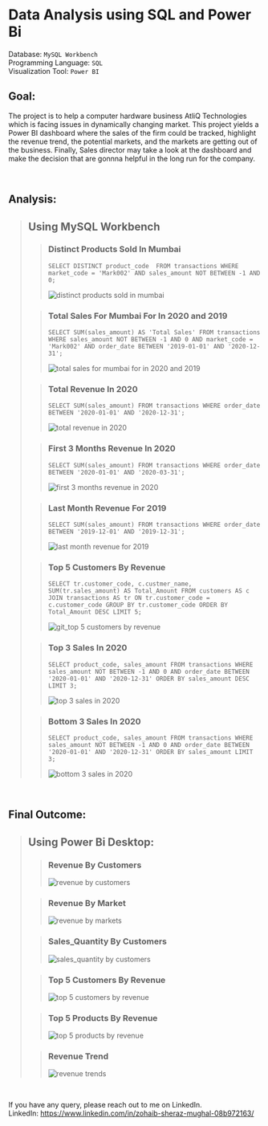 # Data Analysis using SQL and Power Bi

Database: `MySQL Workbench`  
Programming Language: `SQL`  
Visualization Tool: `Power BI`  
## Goal:
The project is to help a computer hardware business AtliQ Technologies which is facing issues in dynamically changing market. This project yields a Power BI dashboard where the sales of the firm could be tracked, highlight the revenue trend, the potential markets, and the markets are getting out of the business. Finally, Sales director may take a look at the dashboard and make the decision that are gonnna helpful in the long run for the company.

<br />

## Analysis:

> ## Using MySQL Workbench
>> ### Distinct Products Sold In Mumbai  
>> `SELECT DISTINCT product_code 
FROM transactions
WHERE market_code = 'Mark002'
AND sales_amount NOT BETWEEN -1 AND 0;`
>> 
>> ![distinct products sold in mumbai](https://user-images.githubusercontent.com/90182043/149306581-75e63001-842d-4806-843e-964859dac4c6.PNG)
>
>> ### Total Sales For Mumbai For In 2020 and 2019  
>> `SELECT SUM(sales_amount) AS 'Total Sales'
FROM transactions
WHERE sales_amount NOT BETWEEN -1 AND 0
AND market_code = 'Mark002'
AND order_date BETWEEN '2019-01-01' AND '2020-12-31';`
>> 
>> ![total sales for mumbai for in 2020 and 2019](https://user-images.githubusercontent.com/90182043/149306703-bc06f6ec-676e-45c5-b437-4dc46fe25abf.PNG)
> 
>> ### Total Revenue In 2020  
>> `SELECT SUM(sales_amount)
FROM transactions
WHERE order_date BETWEEN '2020-01-01' AND '2020-12-31';`
>> 
>> ![total revenue in 2020](https://user-images.githubusercontent.com/90182043/149306951-88ca5625-8f2e-4b51-b36c-3e129c2c02ca.PNG)
> 
>> ### First 3 Months Revenue In 2020  
>> `SELECT SUM(sales_amount)
FROM transactions
WHERE order_date BETWEEN '2020-01-01' AND '2020-03-31';`
>> 
>> ![first 3 months revenue in 2020](https://user-images.githubusercontent.com/90182043/149307001-92fa8924-d0c0-48ed-abcb-17351187d090.PNG)
> 
>> ### Last Month Revenue For 2019  
>> `SELECT SUM(sales_amount)
FROM transactions
WHERE order_date BETWEEN '2019-12-01' AND '2019-12-31';`
>> 
>> ![last month revenue for 2019](https://user-images.githubusercontent.com/90182043/149307118-81baff0b-d036-40a1-a303-b1f6bc704b8c.PNG)
> 
>> ### Top 5 Customers By Revenue  
>> `SELECT tr.customer_code, c.custmer_name, SUM(tr.sales_amount) AS Total_Amount
FROM customers AS c
JOIN transactions AS tr
ON tr.customer_code = c.customer_code
GROUP BY tr.customer_code
ORDER BY Total_Amount DESC
LIMIT 5;`  
>> 
>> ![git_top 5 customers by revenue](https://user-images.githubusercontent.com/90182043/149303867-104cc34a-0300-4eb2-b3f0-874e1665fa47.PNG)
> 
>> ### Top 3 Sales In 2020  
>> `SELECT product_code, sales_amount
FROM transactions
WHERE sales_amount NOT BETWEEN -1 AND 0
AND order_date BETWEEN '2020-01-01' AND '2020-12-31'
ORDER BY sales_amount DESC
LIMIT 3;`
>> 
>> ![top 3 sales in 2020](https://user-images.githubusercontent.com/90182043/149307164-8bd73726-0653-49d1-8de3-4e0f7f1e5429.PNG)
> 
>> ### Bottom 3 Sales In 2020  
>> `SELECT product_code, sales_amount
FROM transactions
WHERE sales_amount NOT BETWEEN -1 AND 0
AND order_date BETWEEN '2020-01-01' AND '2020-12-31'
ORDER BY sales_amount
LIMIT 3;`
>> 
>> ![bottom 3 sales in 2020](https://user-images.githubusercontent.com/90182043/149307242-ee187da5-5253-4ea3-aa52-1acaa3307ad4.PNG)  
<br />

## Final Outcome:

> ## Using Power Bi Desktop:
>> ### Revenue By Customers  
>> 
>> ![revenue by customers](https://user-images.githubusercontent.com/90182043/149308596-28f6249f-a70a-4ea5-8f66-d1233262f853.PNG)
>
>> ### Revenue By Market  
>> 
>> ![revenue by markets](https://user-images.githubusercontent.com/90182043/149308657-3b786b9c-1190-47ac-989f-657ca18636dd.PNG)
> 
>> ### Sales_Quantity By Customers
>> 
>>![sales_quantity by customers](https://user-images.githubusercontent.com/90182043/149309204-63331d3b-950f-40b3-8b5c-6e8532078cb3.PNG)
>
>> ### Top 5 Customers By Revenue
>>
>>![top 5 customers by revenue](https://user-images.githubusercontent.com/90182043/149309234-0631796b-7f1e-4331-a48c-d6451c6256fd.PNG)
>
>> ### Top 5 Products By Revenue
>> 
>> ![top 5 products by revenue](https://user-images.githubusercontent.com/90182043/149309865-67009cb5-293b-4a91-87bf-62d03bbd2b36.PNG)
>
>> ### Revenue Trend
>> 
>>![revenue trends](https://user-images.githubusercontent.com/90182043/149309894-52928b6e-390b-4bb5-aa44-e94ee12c81ae.PNG)

<br/>

If you have any query, please reach out to me on LinkedIn.  
LinkedIn: https://www.linkedin.com/in/zohaib-sheraz-mughal-08b972163/
